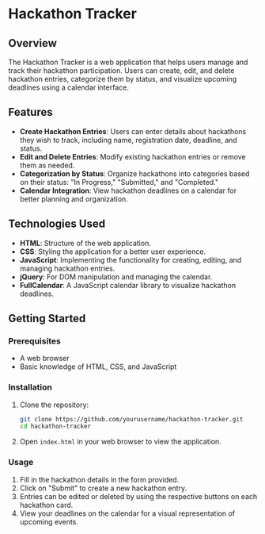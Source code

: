 
# Hackathon Tracker

## Overview

The Hackathon Tracker is a web application that helps users manage and track their hackathon participation. Users can create, edit, and delete hackathon entries, categorize them by status, and visualize upcoming deadlines using a calendar interface.

## Features

- **Create Hackathon Entries**: Users can enter details about hackathons they wish to track, including name, registration date, deadline, and status.
- **Edit and Delete Entries**: Modify existing hackathon entries or remove them as needed.
- **Categorization by Status**: Organize hackathons into categories based on their status: "In Progress," "Submitted," and "Completed."
- **Calendar Integration**: View hackathon deadlines on a calendar for better planning and organization.

## Technologies Used

- **HTML**: Structure of the web application.
- **CSS**: Styling the application for a better user experience.
- **JavaScript**: Implementing the functionality for creating, editing, and managing hackathon entries.
- **jQuery**: For DOM manipulation and managing the calendar.
- **FullCalendar**: A JavaScript calendar library to visualize hackathon deadlines.

## Getting Started

### Prerequisites

- A web browser
- Basic knowledge of HTML, CSS, and JavaScript

### Installation

1. Clone the repository:
   ```bash
   git clone https://github.com/yourusername/hackathon-tracker.git
   cd hackathon-tracker
   ```

2. Open `index.html` in your web browser to view the application.

### Usage

1. Fill in the hackathon details in the form provided.
2. Click on "Submit" to create a new hackathon entry.
3. Entries can be edited or deleted by using the respective buttons on each hackathon card.
4. View your deadlines on the calendar for a visual representation of upcoming events.



#
